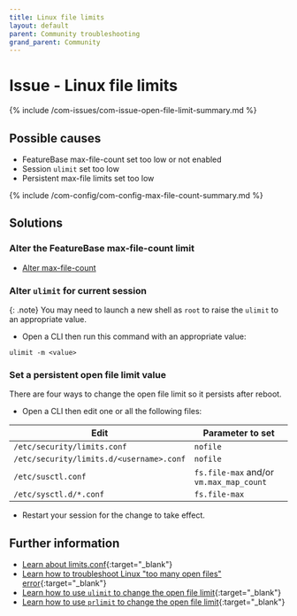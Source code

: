 ```yaml
---
title: Linux file limits
layout: default
parent: Community troubleshooting
grand_parent: Community
---
```


# Issue - Linux file limits

{% include /com-issues/com-issue-open-file-limit-summary.md %}

## Possible causes

* FeatureBase max-file-count set too low or not enabled
* Session `ulimit` set too low
* Persistent max-file limits set too low

{% include /com-config/com-config-max-file-count-summary.md %}

## Solutions

### Alter the FeatureBase max-file-count limit

* [Alter max-file-count](/docs/community/com-config/com-config-max-file-count-alter)

### Alter `ulimit` for current session

{: .note}
You may need to launch a new shell as `root` to raise the `ulimit` to an appropriate value.

* Open a CLI then run this command with an appropriate value:

```
ulimit -m <value>
```

### Set a persistent open file limit value

There are four ways to change the open file limit so it persists after reboot.

* Open a CLI then edit one or all the following files:

| Edit | Parameter to set |
|---|---|
| `/etc/security/limits.conf` | `nofile` |
| `/etc/security/limits.d/<username>.conf` | `nofile` |
| `/etc/susctl.conf` | `fs.file-max` and/or `vm.max_map_count` |
| `/etc/sysctl.d/*.conf` | `fs.file-max` |

* Restart your session for the change to take effect.

## Further information

* [Learn about limits.conf](https://www.geeksforgeeks.org/limits-conf-file-to-limit-users-process-in-linux-with-examples/){:target="_blank"}
* [Learn how to troubleshoot Linux "too many open files" error](https://www.baeldung.com/linux/error-too-many-open-files){:target="_blank"}
* [Learn how to use `ulimit` to change the open file limit](https://linuxconfig.org/limit-user-environment-with-ulimit-linux-command){:target="_blank"}
* [Learn how to use `prlimit` to change the open file limit](https://www.baeldung.com/linux/prlimit){:target="_blank"}

